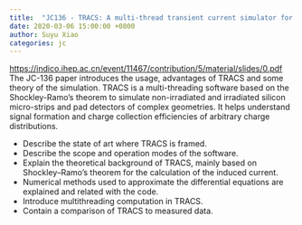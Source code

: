 ```yaml
---
title:  "JC136 - TRACS: A multi-thread transient current simulator for micro strips and paddetectors"
date: 2020-03-06 15:00:00 +0800
author: Suyu Xiao
categories: jc
---
```

<https://indico.ihep.ac.cn/event/11467/contribution/5/material/slides/0.pdf>
The JC-136 paper introduces the usage, advantages of TRACS and some theory of the simulation. 
TRACS is a multi-threading software based on the Shockley-Ramo’s theorem to simulate non-irradiated and irradiated silicon micro-strips and pad detectors of complex geometries. 
It helps understand signal formation and charge collection efficiencies of arbitrary charge distributions. 

- Describe the state of art where TRACS is framed. 
- Describe the scope and operation modes of the software. 
- Explain the theoretical background of TRACS, mainly based on Shockley–Ramo’s theorem for the calculation of the induced current. 
- Numerical methods used to approximate the differential equations are explained and related with the code. 
- Introduce multithreading computation in TRACS. 
- Contain a comparison of TRACS to measured data.
